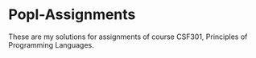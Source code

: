 # Popl-Assignments
These are my solutions for assignments of course CSF301, Principles of Programming Languages.
